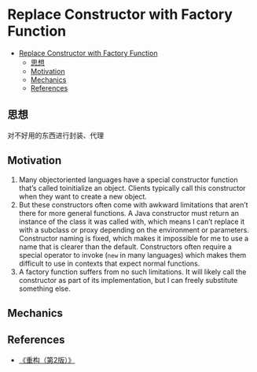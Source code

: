 # Replace Constructor with Factory Function


<!-- TOC -->

- [Replace Constructor with Factory Function](#replace-constructor-with-factory-function)
    - [思想](#思想)
    - [Motivation](#motivation)
    - [Mechanics](#mechanics)
    - [References](#references)

<!-- /TOC -->


## 思想
对不好用的东西进行封装、代理


## Motivation
1. Many object­oriented languages have a special constructor function that’s called toinitialize an object. Clients typically call this constructor when they want to create a new object. 
2. But these constructors often come with awkward limitations that aren’t there for more general functions. A Java constructor must return an instance of the class it was called with, which means I can’t replace it with a subclass or proxy depending on the environment or parameters. Constructor naming is fixed, which makes it impossible for me to use a name that is clearer than the default. Constructors often require a special operator to invoke (`new` in many languages) which makes them difficult to use in contexts that expect normal functions. 
3. A factory function suffers from no such limitations. It will likely call the constructor as part of its implementation, but I can freely substitute something else.


## Mechanics


## References
* [《重构（第2版）》](https://book.douban.com/subject/33400354/)

